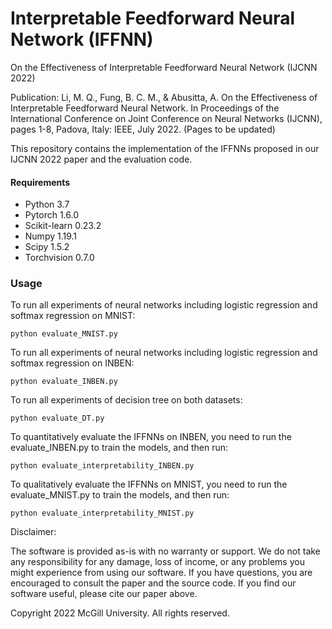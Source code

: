 # Interpretable Feedforward Neural Network (IFFNN)

On the Effectiveness of Interpretable Feedforward Neural Network (IJCNN 2022)

Publication:
Li, M. Q., Fung, B. C. M., & Abusitta, A. On the Effectiveness of Interpretable Feedforward Neural Network. In Proceedings of the International Conference on Joint Conference on Neural Networks (IJCNN), pages 1-8, Padova, Italy: IEEE, July 2022.   (Pages to be updated)



This repository contains the implementation of the IFFNNs proposed in our IJCNN 2022 paper and the evaluation code.


#### Requirements
- Python 3.7
- Pytorch 1.6.0
- Scikit-learn	0.23.2
- Numpy 1.19.1
- Scipy 1.5.2
- Torchvision 0.7.0


### Usage

To run all experiments of neural networks including logistic regression and softmax regression on MNIST:
```shell
python evaluate_MNIST.py
```
To run all experiments of neural networks including logistic regression and softmax regression on INBEN:
```shell
python evaluate_INBEN.py
```
To run all experiments of decision tree on both datasets:
```shell
python evaluate_DT.py
```
To quantitatively evaluate the IFFNNs on INBEN, you need to run the evaluate_INBEN.py to train the models, and then run:
```shell
python evaluate_interpretability_INBEN.py
```

To qualitatively evaluate the IFFNNs on MNIST, you need to run the evaluate_MNIST.py to train the models, and then run:
```shell
python evaluate_interpretability_MNIST.py
```


Disclaimer:

The software is provided as-is with no warranty or support. We do not take any responsibility for any damage, loss of income, or any problems you might experience from using our software. If you have questions, you are encouraged to consult the paper and the source code. If you find our software useful, please cite our paper above.

Copyright 2022 McGill University. All rights reserved.
